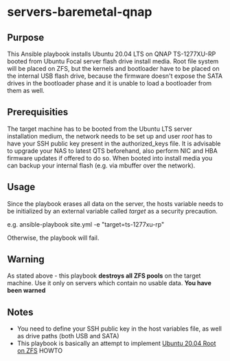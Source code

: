 # servers-baremetal-qnap

## Purpose

This Ansible playbook installs Ubuntu 20.04 LTS on QNAP TS-1277XU-RP booted from Ubuntu Focal server flash drive install media. Root file system will be placed on ZFS, but the kernels and bootloader have to be placed on the internal USB flash drive, because the firmware doesn't expose the SATA drives in the bootloader phase and it is unable to load a bootloader from them as well.

## Prerequisities

The target machine has to be booted from the Ubuntu LTS server installation medium, the network needs to be set up and user *root* has to have your SSH public key present in the authorized_keys file. It is advisable to upgrade your NAS to latest QTS beforehand, also perform NIC and HBA firmware updates if offered to do so. When booted into install media you can backup your internal flash (e.g. via mbuffer over the network).

## Usage

Since the playbook erases all data on the server, the hosts variable needs to be initialized by an external variable called *target* as a security precaution.

e.g. ansible-playbook site.yml -e "target=ts-1277xu-rp"

Otherwise, the playbook will fail.

## Warning

As stated above - this playbook **destroys all ZFS pools** on the target machine. Use it only on servers which contain no usable data.
**You have been warned**

## Notes
- You need to define your SSH public key in the host variables file, as well as drive paths (both USB and SATA)
- This playbook is basically an attempt to implement [Ubuntu 20.04 Root on ZFS](https://openzfs.github.io/openzfs-docs/Getting%20Started/Ubuntu/Ubuntu%2020.04%20Root%20on%20ZFS.html) HOWTO